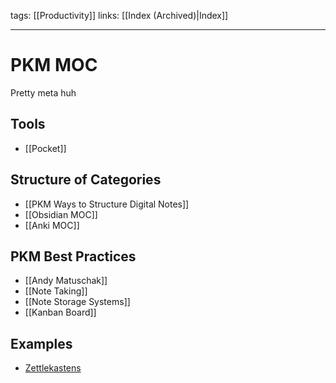 tags: [[Productivity]]
links: [[Index (Archived)|Index]] 

---
# PKM MOC
Pretty meta huh
## Tools
- [[Pocket]]
## Structure of Categories
- [[PKM Ways to Structure Digital Notes]]
- [[Obsidian MOC]]
- [[Anki MOC]]
## PKM Best Practices
- [[Andy Matuschak]]
- [[Note Taking]]
- [[Note Storage Systems]]
- [[Kanban Board]]
## Examples
- [Zettlekastens](https://github.com/KasperZutterman/Second-Brain)
